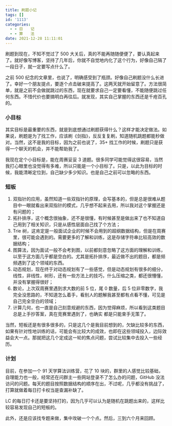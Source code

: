 ```yaml
---
title: 刷题小记
tags: []
id: '1113'
categories:
  - - 日　　记
  - - 算　　法
date: 2021-12-28 11:11:01
---
```


刷题到现在，不知不觉过了 500 大关后，真的不能再随随便便了，要认真起来了。就好像写博客，坚持了几年后，你就不自觉地内化了这个行为，好像自己隔了一段日子，就一定要写点什么了。

之前 500 纪念的文章里，也说了，明确感受到了瓶颈。好像自己刷题没什么长进了。幸好一个朋友提点，要逐个点击破来提高了。这两天就开始留意了。方法很简单，就是之前不会做就跳过的东西，现在就要求自己一定要看懂，不能随便跳过任何东西。不惜代价也要搞明白再往后。就发现，其实自己掌握的东西还是千疮百孔的。

### 小目标

其实目标是最重要的东西，就是到底想通过刷题获得什么？这样才能决定做法。如果说，刷题是为了找工作，应该刷《剑指》，反反复复刷，知道随机跳题都能秒做对。当然，这不是我的目标，因为之前也说了，35+ 找工作的时候，刷题只是获得一个聊天的机会，并不能帮助我了。

我现在定个小目标是，能在周赛妥妥 3 道题。很多同学可能觉得这很容易，当然我打心眼里也没觉得有多难，所以只能是一个小目标了。只是，以此为目标的时候，我能清晰定位到，自己缺少多少知识。也是自己之前可以忽略的东西。

### 短板

1.  双指针的应用，虽然知道一些双指针的原理，会写基本的，但是总是很难从题目中一眼就看出来双指针的模式，几乎想不起来去用，所以我对这个掌握还是有问题的；
2.  拓扑排序，这个概念很抽象，还不是很懂，有时候甚至是做出来了也不知道自己用到了相关知识，只是从感性层面自己找了个方法；
3.  Trie 树，这肯定是一般面试企业的时候不会用到的超纲数据结构，但是在周赛里，很可能会遇到的。需要更多的了解和训练，这是存储字符串比较高效的数据结构；
4.  图算法，因为面试一般不会考到图，以前都刻意忽略了这方面的理解和训练，以至于这方面几乎都是空白的。尤其是拓扑排序，最近做不出的题目，都是频频遇到了这个领域的东西。
5.  动态规划，现在终于对动态规划有了一些感觉，但是动态规划有很多的细分，线性，非线性，树形，还有一些方法上的技巧，什么压缩之类，都还很懵懂，并没有掌握得很好；
6.  数论，上次双周赛里遇到求大数的前 5 位，尾 0 数量，后 5 位非零数字，我完全没思路的，不知道怎么着手，看别人的题解我甚至都有点看不懂，可见是自己完全空白的领域；
7.  计算几何，也一直是自己刻意规避的东西，因为觉得麻烦，所以看到这类题目总是上手抄答案，真在竞赛里遇到了，也确实 都是只能束手无策了。

当然，短板还是有很多很多的，只是这几个是我目前想到的，欠缺比较多的东西，如果有针对性地训练的话，可能会有比较大的成效，也即在这些领域投入，边际效益会大一点。那就把这几个定成这一轮的焦点问题，尝试比较集中去投入一些经历。

### 计划

目前，在参加一个 91 天学算法训练营，花了 10 块的，群里的人感觉比较基础，自理能力也一般，经常还在问群主一些网站登录不了怎么办的问题，GitHub 没法访问的问题。每天的题目按照数据结构的顺序在出，不过呢，几乎都没有挑战了，打算就做着每日打卡权当是查漏补缺了。

LC 的每日打卡还是要坚持打的，因为几乎可以认为是随机在跳题出来的，这样比较容易发现自己的短板的。

此外，还是应该找专题来做，集中攻破一个个点。然后，三到六个月来回顾。